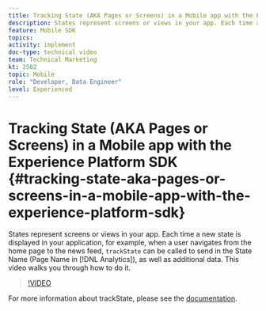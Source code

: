```yaml
---
title: Tracking State (AKA Pages or Screens) in a Mobile app with the Experience Platform SDK
description: States represent screens or views in your app. Each time a new state is displayed in your application, for example, when a user navigates from the home page to the news feed, "trackState" can be called to send in the State Name (Page Name in Analytics), as well as addiitonal data. This video walks you through how to do it.
feature: Mobile SDK
topics: 
activity: implement
doc-type: technical video
team: Technical Marketing
kt: 2562
topic: Mobile
role: "Developer, Data Engineer"
level: Experienced
---
```


# Tracking State (AKA Pages or Screens) in a Mobile app with the Experience Platform SDK {#tracking-state-aka-pages-or-screens-in-a-mobile-app-with-the-experience-platform-sdk}

States represent screens or views in your app. Each time a new state is displayed in your application, for example, when a user navigates from the home page to the news feed, `trackState` can be called to send in the State Name (Page Name in [!DNL Analytics]), as well as additional data. This video walks you through how to do it.

>[!VIDEO](https://video.tv.adobe.com/v/26260/?quality=12)

For more information about trackState, please see the [documentation](https://aep-sdks.gitbook.io/docs/using-mobile-extensions/mobile-core/configuration-reference/mobile-core-api-reference).
